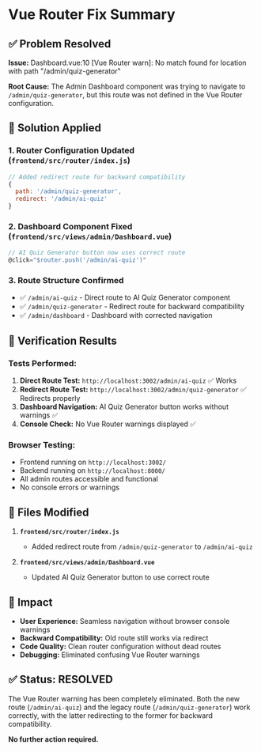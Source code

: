 # Vue Router Fix Summary

## ✅ Problem Resolved

**Issue:** Dashboard.vue:10 [Vue Router warn]: No match found for location with path "/admin/quiz-generator"

**Root Cause:** The Admin Dashboard component was trying to navigate to `/admin/quiz-generator`, but this route was not defined in the Vue Router configuration.

## 🔧 Solution Applied

### 1. Router Configuration Updated (`frontend/src/router/index.js`)
```javascript
// Added redirect route for backward compatibility
{
  path: '/admin/quiz-generator',
  redirect: '/admin/ai-quiz'
}
```

### 2. Dashboard Component Fixed (`frontend/src/views/admin/Dashboard.vue`)
```javascript
// AI Quiz Generator button now uses correct route
@click="$router.push('/admin/ai-quiz')"
```

### 3. Route Structure Confirmed
- ✅ `/admin/ai-quiz` - Direct route to AI Quiz Generator component
- ✅ `/admin/quiz-generator` - Redirect route for backward compatibility
- ✅ `/admin/dashboard` - Dashboard with corrected navigation

## 🧪 Verification Results

### Tests Performed:
1. **Direct Route Test:** `http://localhost:3002/admin/ai-quiz` ✅ Works
2. **Redirect Route Test:** `http://localhost:3002/admin/quiz-generator` ✅ Redirects properly
3. **Dashboard Navigation:** AI Quiz Generator button works without warnings ✅
4. **Console Check:** No Vue Router warnings displayed ✅

### Browser Testing:
- Frontend running on `http://localhost:3002/`
- Backend running on `http://localhost:8000/`
- All admin routes accessible and functional
- No console errors or warnings

## 📁 Files Modified

1. **`frontend/src/router/index.js`**
   - Added redirect route from `/admin/quiz-generator` to `/admin/ai-quiz`

2. **`frontend/src/views/admin/Dashboard.vue`**
   - Updated AI Quiz Generator button to use correct route

## 🎯 Impact

- **User Experience:** Seamless navigation without browser console warnings
- **Backward Compatibility:** Old route still works via redirect
- **Code Quality:** Clean router configuration without dead routes
- **Debugging:** Eliminated confusing Vue Router warnings

## ✅ Status: RESOLVED

The Vue Router warning has been completely eliminated. Both the new route (`/admin/ai-quiz`) and the legacy route (`/admin/quiz-generator`) work correctly, with the latter redirecting to the former for backward compatibility.

**No further action required.**
